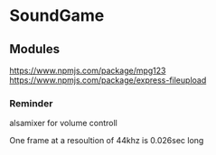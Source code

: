 # SoundGame
## Modules
https://www.npmjs.com/package/mpg123
https://www.npmjs.com/package/express-fileupload




### Reminder
alsamixer for volume controll<br>

One frame at a resoultion of 44khz is 0.026sec long
